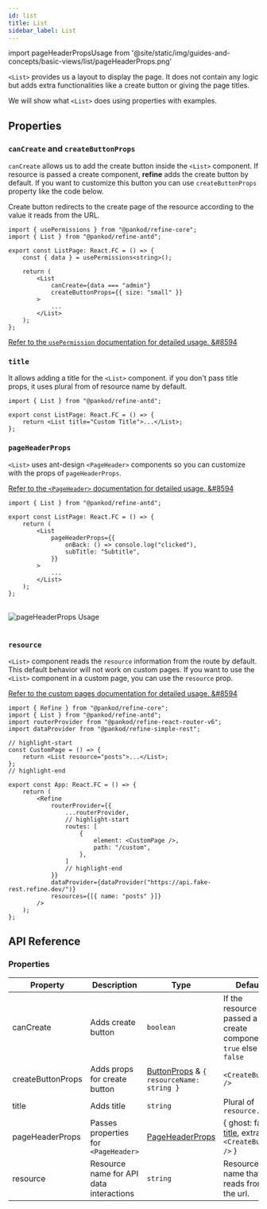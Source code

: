 ```yaml
---
id: list
title: List
sidebar_label: List
---
```


import pageHeaderPropsUsage from '@site/static/img/guides-and-concepts/basic-views/list/pageHeaderProps.png'

`<List>` provides us a layout to display the page. It does not contain any logic but adds extra functionalities like a create button or giving the page titles.

We will show what `<List>` does using properties with examples.

## Properties

### `canCreate` and `createButtonProps`

`canCreate` allows us to add the create button inside the `<List>` component. If resource is passed a create component, **refine** adds the create button by default. If you want to customize this button you can use `createButtonProps` property like the code below.

Create button redirects to the create page of the resource according to the value it reads from the URL.

```tsx 
import { usePermissions } from "@pankod/refine-core";
import { List } from "@pankod/refine-antd";

export const ListPage: React.FC = () => {
    const { data } = usePermissions<string>();

    return (
        <List
            canCreate={data === "admin"}
            createButtonProps={{ size: "small" }}
        >
            ...
        </List>
    );
};
```

[Refer to the `usePermission` documentation for detailed usage. &#8594](/core/hooks/auth/usePermissions.md)

### `title`

It allows adding a title for the `<List>` component. if you don't pass title props, it uses plural from of resource name by default.

```tsx 
import { List } from "@pankod/refine-antd";

export const ListPage: React.FC = () => {
    return <List title="Custom Title">...</List>;
};
```

### `pageHeaderProps`

`<List>` uses ant-design `<PageHeader>` components so you can customize with the props of `pageHeaderProps`.

[Refer to the `<PageHeader>` documentation for detailed usage. &#8594](https://ant.design/components/page-header/#API)

```tsx 
import { List } from "@pankod/refine-antd";

export const ListPage: React.FC = () => {
    return (
        <List
            pageHeaderProps={{
                onBack: () => console.log("clicked"),
                subTitle: "Subtitle",
            }}
        >
            ...
        </List>
    );
};
```

<br/>
<div class="img-container">
    <div class="window">
        <div class="control red"></div>
        <div class="control orange"></div>
        <div class="control green"></div>
    </div>
       <img src={pageHeaderPropsUsage} alt="pageHeaderProps Usage"/>

</div>
<br/>

### `resource`

`<List>` component reads the `resource` information from the route by default. This default behavior will not work on custom pages. If you want to use the `<List>` component in a custom page, you can use the `resource` prop.

[Refer to the custom pages documentation for detailed usage. &#8594](/guides-and-concepts/custom-pages.md)

```tsx
import { Refine } from "@pankod/refine-core";
import { List } from "@pankod/refine-antd";
import routerProvider from "@pankod/refine-react-router-v6";
import dataProvider from "@pankod/refine-simple-rest";

// highlight-start
const CustomPage = () => {
    return <List resource="posts">...</List>;
};
// highlight-end

export const App: React.FC = () => {
    return (
        <Refine
            routerProvider={{
                ...routerProvider,
                // highlight-start
                routes: [
                    {
                        element: <CustomPage />,
                        path: "/custom",
                    },
                ]
                // highlight-end
            }}
            dataProvider={dataProvider("https://api.fake-rest.refine.dev/")}
            resources={[{ name: "posts" }]}
        />
    );
};
```

## API Reference

### Properties

| Property          | Description                             | Type                                                                                  | Default                                                       |
| ----------------- | --------------------------------------- | ------------------------------------------------------------------------------------- | ------------------------------------------------------------- |
| canCreate         | Adds create button                      | `boolean`                                                                             | If the resource is passed a create component, `true` else `false` |
| createButtonProps | Adds props for create button            | [ButtonProps](https://ant.design/components/button/#API) & `{ resourceName: string }` | `<CreateButton />`                                            |
| title             | Adds title                              | `string`                                                                              | Plural of `resource.name`                                     |
| pageHeaderProps   | Passes properties for `<PageHeader>`    | [PageHeaderProps](https://ant.design/components/page-header/#API)                     | { ghost: false, [title](#title), extra: `<CreateButton />` }  |
| resource          | Resource name for API data interactions | `string`                                                                              | Resource name that it reads from the url.                     |

